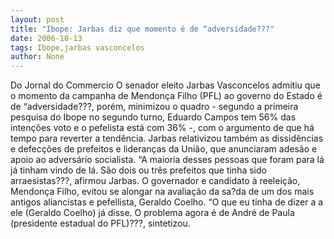 ```yaml
---
layout: post
title: "Ibope: Jarbas diz que momento é de “adversidade???"
date: 2006-10-13
tags: Ibope,jarbas vasconcelos
author: None
---
```

Do Jornal do Commercio
O senador eleito Jarbas Vasconcelos admitiu que o momento da campanha de Mendonça Filho (PFL) ao governo do Estado é de “adversidade???, porém, minimizou o quadro - segundo a primeira pesquisa do Ibope no segundo turno, Eduardo Campos tem 56% das intenções voto e o pefelista está com 36% -, com o argumento de que há tempo para reverter a tendência. 
Jarbas relativizou também as dissidências e defecções de prefeitos e lideranças da União, que anunciaram adesão e apoio ao adversário socialista. “A maioria desses pessoas que foram para lá já tinham vindo de lá. São dois ou três prefeitos que tinha sido arraesistas???, afirmou Jarbas. 
O governador e candidato à reeleição, Mendonça Filho, evitou se alongar na avaliação da sa?da de um dos mais antigos aliancistas e pefellista, Geraldo Coelho. “O que eu tinha de dizer a a ele (Geraldo Coelho) já disse. O problema agora é de André de Paula (presidente estadual do PFL)???, sintetizou. 